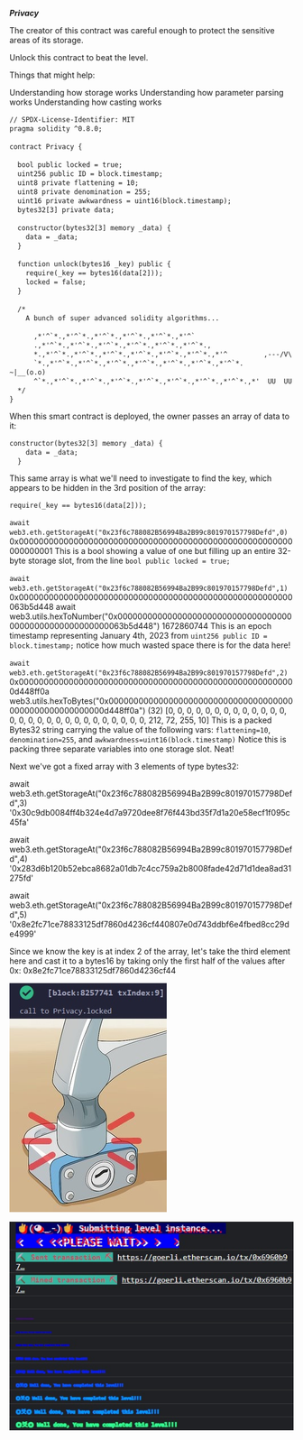 ***Privacy***

The creator of this contract was careful enough to protect the sensitive areas of its storage.

Unlock this contract to beat the level.

Things that might help:

Understanding how storage works
Understanding how parameter parsing works
Understanding how casting works

```
// SPDX-License-Identifier: MIT
pragma solidity ^0.8.0;

contract Privacy {

  bool public locked = true;
  uint256 public ID = block.timestamp;
  uint8 private flattening = 10;
  uint8 private denomination = 255;
  uint16 private awkwardness = uint16(block.timestamp);
  bytes32[3] private data;

  constructor(bytes32[3] memory _data) {
    data = _data;
  }
  
  function unlock(bytes16 _key) public {
    require(_key == bytes16(data[2]));
    locked = false;
  }

  /*
    A bunch of super advanced solidity algorithms...

      ,*'^`*.,*'^`*.,*'^`*.,*'^`*.,*'^`*.,*'^`
      .,*'^`*.,*'^`*.,*'^`*.,*'^`*.,*'^`*.,*'^`*.,
      *.,*'^`*.,*'^`*.,*'^`*.,*'^`*.,*'^`*.,*'^`*.,*'^         ,---/V\
      `*.,*'^`*.,*'^`*.,*'^`*.,*'^`*.,*'^`*.,*'^`*.,*'^`*.    ~|__(o.o)
      ^`*.,*'^`*.,*'^`*.,*'^`*.,*'^`*.,*'^`*.,*'^`*.,*'^`*.,*'  UU  UU
  */
}
```

When this smart contract is deployed, the owner passes an array of data to it:
```
constructor(bytes32[3] memory _data) {
    data = _data;
  }
```

This same array is what we'll need to investigate to find the key, which appears to be hidden in the 3rd position of the array:
```
require(_key == bytes16(data[2]));
```

`await web3.eth.getStorageAt("0x23f6c788082B56994Ba2B99c801970157798Defd",0)`
0x0000000000000000000000000000000000000000000000000000000000000001
This is a bool showing a value of one but filling up an entire 32-byte storage slot, from the line `bool public locked = true;`

`await web3.eth.getStorageAt("0x23f6c788082B56994Ba2B99c801970157798Defd",1)`
0x0000000000000000000000000000000000000000000000000000000063b5d448
await web3.utils.hexToNumber("0x0000000000000000000000000000000000000000000000000000000063b5d448")
1672860744
This is an epoch timestamp representing January 4th, 2023 from `uint256 public ID = block.timestamp;`
notice how much wasted space there is for the data here!

`await web3.eth.getStorageAt("0x23f6c788082B56994Ba2B99c801970157798Defd",2)`
0x00000000000000000000000000000000000000000000000000000000d448ff0a
web3.utils.hexToBytes("0x00000000000000000000000000000000000000000000000000000000d448ff0a")
(32) [0, 0, 0, 0, 0, 0, 0, 0, 0, 0, 0, 0, 0, 0, 0, 0, 0, 0, 0, 0, 0, 0, 0, 0, 0, 0, 0, 0, 212, 72, 255, 10]
This is a packed Bytes32 string carrying the value of the following vars: `flattening=10`, `denomination=255`, and `awkwardness=uint16(block.timestamp)`
Notice this is packing three separate variables into one storage slot. Neat!

Next we've got a fixed array with 3 elements of type bytes32:

await web3.eth.getStorageAt("0x23f6c788082B56994Ba2B99c801970157798Defd",3)
'0x30c9db0084ff4b324e4d7a9720dee8f76f443bd35f7d1a20e58ecf1f095c45fa'

await web3.eth.getStorageAt("0x23f6c788082B56994Ba2B99c801970157798Defd",4)
'0x283d6b120b52ebca8682a01db7c4cc759a2b8008fade42d71d1dea8ad31275fd'

await web3.eth.getStorageAt("0x23f6c788082B56994Ba2B99c801970157798Defd",5)
'0x8e2fc71ce78833125df7860d4236cf440807e0d743ddbf6e4fbed8cc29de4999'

Since we know the key is at index 2 of the array, let's take the third element here and cast it to a bytes16 by taking only the first half of the values after 0x:
0x8e2fc71ce78833125df7860d4236cf44

![Alt text](bonk.jpg)

![Alt text](complete.jpg)